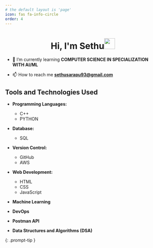 ```yaml
---
# the default layout is 'page'
icon: fas fa-info-circle
order: 4
---
```


<div align="center">
 <h1> Hi, I'm Sethu<img src="https://media.giphy.com/media/hvRJCLFzcasrR4ia7z/giphy.gif" width="35px"></h1>
</div>



- 🌱 I’m currently learning **COMPUTER SCIENCE IN SPECIALIZATION WITH AI/ML**

- 📫 How to reach me **sethusarapu93@gmail.com**

## Tools and Technologies Used

- **Programming Languages:**
  - C++
  - PYTHON
  
- **Database:**
  - SQL
- **Version Control:**
  - GitHub
  - AWS
- **Web Development:**
  - HTML
  - CSS
  - JavaScript

- **Machine Learning**
- **DevOps**
- **Postman API**
- **Data Structures and Algorithms (DSA)**









{: .prompt-tip }
